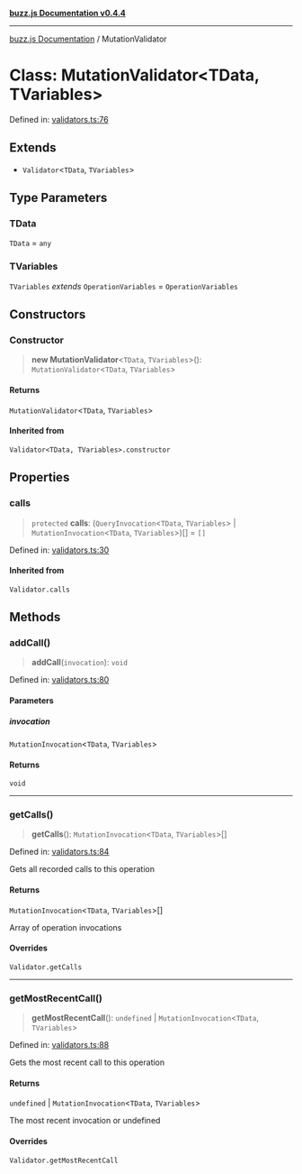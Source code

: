 [**buzz.js Documentation v0.4.4**](../README.md)

---

[buzz.js Documentation](../README.md) / MutationValidator

# Class: MutationValidator\<TData, TVariables\>

Defined in: [validators.ts:76](https://github.com/Flatbook/buzz.js/blob/b6b990c75387d5345f670c58e688921c51432841/src/validators.ts#L76)

## Extends

- `Validator`\<`TData`, `TVariables`\>

## Type Parameters

### TData

`TData` = `any`

### TVariables

`TVariables` _extends_ `OperationVariables` = `OperationVariables`

## Constructors

### Constructor

> **new MutationValidator**\<`TData`, `TVariables`\>(): `MutationValidator`\<`TData`, `TVariables`\>

#### Returns

`MutationValidator`\<`TData`, `TVariables`\>

#### Inherited from

`Validator<TData, TVariables>.constructor`

## Properties

### calls

> `protected` **calls**: (`QueryInvocation`\<`TData`, `TVariables`\> \| `MutationInvocation`\<`TData`, `TVariables`\>)[] = `[]`

Defined in: [validators.ts:30](https://github.com/Flatbook/buzz.js/blob/b6b990c75387d5345f670c58e688921c51432841/src/validators.ts#L30)

#### Inherited from

`Validator.calls`

## Methods

### addCall()

> **addCall**(`invocation`): `void`

Defined in: [validators.ts:80](https://github.com/Flatbook/buzz.js/blob/b6b990c75387d5345f670c58e688921c51432841/src/validators.ts#L80)

#### Parameters

##### invocation

`MutationInvocation`\<`TData`, `TVariables`\>

#### Returns

`void`

---

### getCalls()

> **getCalls**(): `MutationInvocation`\<`TData`, `TVariables`\>[]

Defined in: [validators.ts:84](https://github.com/Flatbook/buzz.js/blob/b6b990c75387d5345f670c58e688921c51432841/src/validators.ts#L84)

Gets all recorded calls to this operation

#### Returns

`MutationInvocation`\<`TData`, `TVariables`\>[]

Array of operation invocations

#### Overrides

`Validator.getCalls`

---

### getMostRecentCall()

> **getMostRecentCall**(): `undefined` \| `MutationInvocation`\<`TData`, `TVariables`\>

Defined in: [validators.ts:88](https://github.com/Flatbook/buzz.js/blob/b6b990c75387d5345f670c58e688921c51432841/src/validators.ts#L88)

Gets the most recent call to this operation

#### Returns

`undefined` \| `MutationInvocation`\<`TData`, `TVariables`\>

The most recent invocation or undefined

#### Overrides

`Validator.getMostRecentCall`
